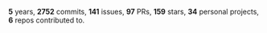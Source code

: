 **5** years, **2752** commits, **141** issues, **97** PRs, **159** stars, **34** personal projects, **6** repos contributed to.
